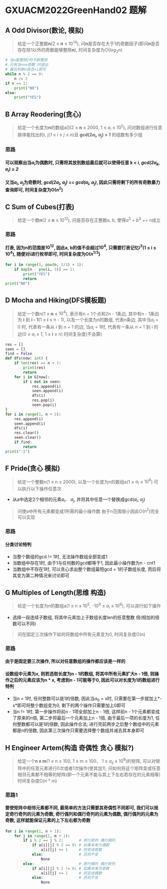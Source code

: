 # GXUACM2022GreenHand02 题解

## **A Odd Divisor(数论, 模拟)**
> 给定一个正整数**n**(2 $\leq$ **n** $\leq$ $10^{14}$), 问**n**是否存在大于1的奇数因子(即问**n**是否存在除1以外的奇数能够整除**n**), 时间复杂度为O($log_{2}n$)

```Python
# 当n能整除2时不断整除
# 只有当n==奇数 时退出
# 最后判断n是否=1即可
while n % 2 == 0:
    n /= 2
if n == 1:
    print("NO")
else:
    print("YES")
```

## **B Array Reodering(贪心)**
> 给定一个长度为**n**的数组a[](2 $\leq$ **n** $\leq$ 2000, 1 $\leq$ $a_i$ $\leq$ $10^{5}$), 问对数组进行任意排序能找出的i, j(*1* $\leq$ *i* $\leq$ *j* $\leq$ *n*)且 **gcd(2$a_i$, $a_j$) > *1*** 的组数有多少组

### 思路
#### 可以观察出当$a_i$为偶数时, 只需将其放到数组最后就可以使得任意 **k < i**, *gcd(2$a_k$, $a_i$) $\geq$ 2*
#### 又当$a_i$, $a_j$为奇数时, *gcd(2$a_i$, $a_j$) == gcd($a_i$, $a_j$)*, 因此只需将剩下的所有奇数暴力查询即可, 时间复杂度为O($n^{2}$)

## **C Sum of Cubes(打表)**
> 给定一个数**n**(2 $\leq$ **n** $\leq$ $10^{12}$), 问是否存在正整数a, b, 使得$a^3$ + $b^3$ == n成立
### 思路
#### 打表, 因为n的范围是$10^{12}$, 因此a, b的值不会超过$10^{4}$, 只需要打表记忆$i^3$(1 $\leq$ **i** $\leq$ $10^{4}$), 随便对i进行枚举即可, 时间复杂度为O($n^{1/3}$)


```Python
for i in range(1, pow(n, 1/3) + 1):
    if map[n - pow(i, 3)] == 1:
        print("YES")
        return
print("NO")

```

## **D Mocha and Hiking(DFS模板题)**
> 给定一个数n(1 $\leq$ **n** $\leq$ $10^4$), 表示有n + 1个点和2n - 1条边, 其中有n - 1条边为 **i** 到 **i - 1**(1 $\leq$ **i** $\leq$ n - 1), 以及一个长度为n的数组, 代表n条边, 其中当$a_i$ = 0 时, 代表有一条从 i 到 n + 1 的边, 当$a_i$ = 1时, 代表有一条从 n + 1 到 i 的边(0 $\leq$ $a_i$ $\leq$ 1, 1 $\leq$ **i** $\leq$ n) 时间复杂度(不会算)

```Python
res = []
seen = []
find = False
def dfs(now: int) {
    if len(res) == n + 1:
        print(res)
        return
    for i in G[now]:
        if i not in seen:
            res.append(i)
            seen.append(i)
            dfs(i)
            res.pop(i)
            seen.pop(i)
}
for i in range(1, n + 2):
    res.append(i)
    seen.append(i)
    dfs(i)
    res.clear()
    seen.clear()
    if find:
        return
print("-1")
```
## **F Pride(贪心 模拟)**
> 给定一个整数n(1 $\leq$ n $\leq$ 2000), 以及一个长度为n的数组a(1 $\leq$ $a_i$ $\leq$ $10^{9}$) 可以执行以下操作任意次
- 从a中选定2个相邻的元素$a_i$、 $a_j$, 并将其中任意一个替换成gcd($a_i$, $a_j$)
> 问使a中所有元素都变成1所需的最小操作数 由于n范围很小因此O($n^2$)完全可以实现
### 思路
#### 分类讨论特判
- 当整个数组的gcd != 1时, 无法操作数组全部变成1
- 当数组中存在1时, 由于1与任何数的gcd都等于1, 因此最小操作数为n - cnt1
- 当数组中不存在1时, 可以贪心求出整个数组最短gcd = 1的子数组长度, 而后将其变为第二种情况来讨论即可
  
## **G Multiples of Length(思维 构造)**
> 给定一个长度为n的数组a(1 $\leq$ n $\leq$ $10^5$, -$10^9$ $\leq$ $a_i$ $\leq$ $10^9$), 可以进行如下操作
- 选择一段连续子数组, 将其中元素加上子数组长度len的任意整数 倍(相加的倍数可以不同)
> 问在固定三次操作下如何将数组中所有元素变为0, 时间复杂度O(n)
### 思路
#### 由于是固定要三次操作, 所以对任意数组的操作都应该是一样的
#### 设数组中元素为*x*, 则若选取长度为n - 1的数组, 将其中所有元素扩大n - 1倍, 则操作之后的元素应该为n * x, 考虑到n - 1可能等于0, 因此可以对长度为1的数组进行特判

- 当n = 1时, 任何整数可以是1的倍数, 因此当$a_0$ = x时, 只需要在第一步就加上*-x*即可将整个数组变为0, 剩下的两个操作只需要加上0即可
- 当n != 1时, 第一步操作将前n - 1项全部加上n - 1倍, 这样前n - 1个元素都变成了原来的n倍, 第二步将最后一个元素加上n - 1倍, 由于最后一项的长度为1, 任何整数都可以是1的倍数, 因此操作合法; 进行完前两步之后整个数组中的元素都是n的倍数, 因此第三次操作只需要选择整个数组并减去其本身即可

## **H Engineer Artem(构造 奇偶性 贪心 模拟?)**
> 给定一个**n x m**(1 $\leq$ n $\leq$ 100, 1 $\leq$ m $\leq$ 100， 1 $\leq$ $a_{ij}$ $\leq$ $10^9$)的矩阵, 可以对矩阵中的任意元素进行0次或者1次操作(使其加1), 问如何将这个矩阵变成任意相邻元素都不相等的矩阵(即一个元素不能与其上下左右若存在的元素相等) 时间复杂度O(n * m)
### 思路1
#### 要使矩阵中相邻元素都不同, 最简单的方法只需要其奇偶性不同即可, 我们可以规定奇行奇列的元素为奇数, 奇行偶列和偶行奇列的元素为偶数, 偶行偶列的元素为奇数, 这样就能保证元素的上下左右都为奇数

```Python
for i in range(1, n + 1):
    for j in range(1, m + 1):    
        if i % 2 == j % 2:       # 奇行奇列 偶行偶列
            if a[i][j] % 2 == 0: # 如果本来为偶数
                a[i][j] += 1     # 则变成奇数
            else:                # 否则不变
                None
        else:                    # 奇行偶列 偶行奇列
            if a[i][j] % 2 != 0: # 如果本来为奇数
                a[i][j] += 1     # 则变成偶数
            else:                # 否则不变
                None
```